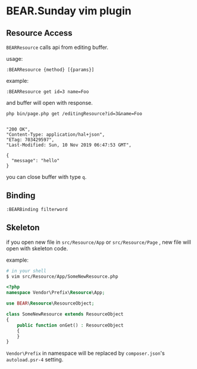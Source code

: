 # BEAR.Sunday vim plugin

## Resource Access

`BEARResource` calls api from editing buffer.

usage:

```vim
:BEARResource {method} [{params}]
```

example:

```vim
:BEARResource get id=3 name=Foo
```

and buffer will open with response.

```
php bin/page.php get /editingResource?id=3&name=Foo


"200 OK",
"Content-Type: application/hal+json",
"ETag: 703429597",
"Last-Modified: Sun, 10 Nov 2019 06:47:53 GMT",

{
  "message": "hello"
}
```

you can close buffer with type `q`.

## Binding

```
:BEARBinding filterword
```

## Skeleton

if you open new file in `src/Resource/App` or `src/Resource/Page` , new file will open with skeleton code.

example:

```sh
# in your shell
$ vim src/Resource/App/SomeNewResource.php
```

```php
<?php
namespace Vendor\Prefix\Resource\App;

use BEAR\Resource\ResourceObject;

class SomeNewResource extends ResourceObject
{
    public function onGet() : ResourceObject
    {
    }
}
```

`Vendor\Prefix` in namespace will be replaced by `composer.json`'s `autoload.psr-4` setting.
